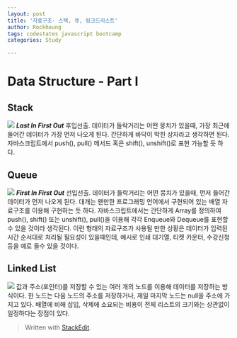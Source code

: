 ```yaml
---
layout: post
title: '자료구조- 스택, 큐, 링크드리스트'
author: Rockheung
tags: codestates javascript bootcamp
categories: Study

---
```

# Data Structure - Part I

## Stack

![](https://www.geeksforgeeks.org/wp-content/uploads/gq/2013/03/stack.png)
***Last In First Out***
후입선출. 데이터가 들락거리는 어떤 뭉치가 있을때, 가장 최근에 들어간 데이터가 가장 먼저 나오게 된다. 간단하게 바닥이 막힌 상자라고 생각하면 된다. 자바스크립트에서 push(), pull() 메서드 혹은 shift(), unshift()로 표현 가능할 듯 하다.

<!--more-->

## Queue

![](https://www.geeksforgeeks.org/wp-content/uploads/gq/2014/02/Queue.png)
***First In First Out***
선입선출. 데이터가 들락거리는 어떤 뭉치가 있을때, 먼저 들어간 데이터가 먼저 나오게 된다. 대개는 왠만한 프로그래밍 언어에서 구현되어 있는 배열 자료구조를 이용해 구현하는 듯 하다. 자바스크립트에서는 간단하게 Array를 정의하여 push(), shift() 또는 unshift(), pull()을 이용해 각각 Enqueue와 Dequeue를 표현할 수 있을 것이라 생각된다.
이런 형태의 자료구조가 사용될 만한 상황은 데이터가 입력된 시간 순서대로 처리될 필요성이 있을때인데, 예시로 인쇄 대기열, 티켓 카운터, 수강신청 등을 예로 들수 있을 것이다.


## Linked List

![](https://www.geeksforgeeks.org/wp-content/uploads/gq/2013/03/Linkedlist.png)
값과 주소(포인터)를 저장할 수 있는 여러 개의 노드를 이용해 데이터를 저장하는 방식이다. 한 노드는 다음 노드의 주소를 저장하거나, 제일 마지막 노드는 null을 주소에  가지고 있다. 배열에 비해 삽입, 삭제에 소요되는 비용이 전체 리스트의 크기와는 상관없이 일정하다는 장점이 있다.


> Written with [StackEdit](https://stackedit.io/).



